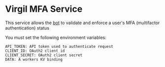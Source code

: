 # Virgil MFA Service

This service allows the [bot](https://github.com/Wolftallemo/Virgil) to validate and enforce a user's MFA (multifactor authentication) status

You must set the following environment variables:

```
API_TOKEN: API token used to authenticate request
CLIENT_ID: OAuth2 client id
CLIENT_SECRET: OAuth2 client secret
DATA: A workers KV binding
```
